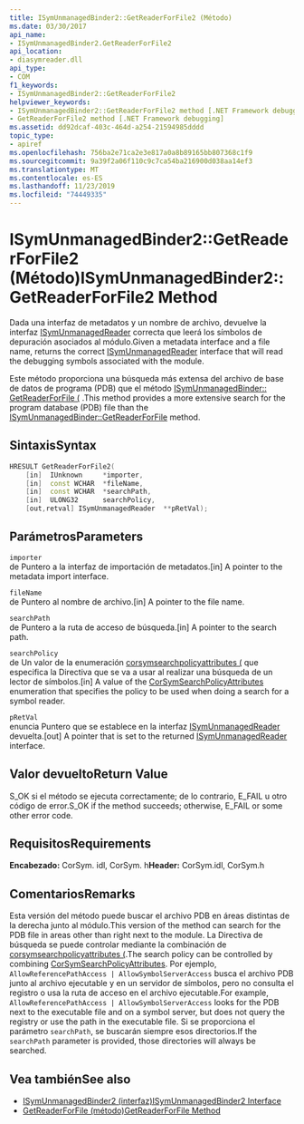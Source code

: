```yaml
---
title: ISymUnmanagedBinder2::GetReaderForFile2 (Método)
ms.date: 03/30/2017
api_name:
- ISymUnmanagedBinder2.GetReaderForFile2
api_location:
- diasymreader.dll
api_type:
- COM
f1_keywords:
- ISymUnmanagedBinder2::GetReaderForFile2
helpviewer_keywords:
- ISymUnmanagedBinder2::GetReaderForFile2 method [.NET Framework debugging]
- GetReaderForFile2 method [.NET Framework debugging]
ms.assetid: dd92dcaf-403c-464d-a254-21594985dddd
topic_type:
- apiref
ms.openlocfilehash: 756ba2e71ca2e3e817a0a8b89165bb807368c1f9
ms.sourcegitcommit: 9a39f2a06f110c9c7ca54ba216900d038aa14ef3
ms.translationtype: MT
ms.contentlocale: es-ES
ms.lasthandoff: 11/23/2019
ms.locfileid: "74449335"
---
```

# <a name="isymunmanagedbinder2getreaderforfile2-method"></a><span data-ttu-id="dcae6-102">ISymUnmanagedBinder2::GetReaderForFile2 (Método)</span><span class="sxs-lookup"><span data-stu-id="dcae6-102">ISymUnmanagedBinder2::GetReaderForFile2 Method</span></span>
<span data-ttu-id="dcae6-103">Dada una interfaz de metadatos y un nombre de archivo, devuelve la interfaz [ISymUnmanagedReader](isymunmanagedreader-interface.md) correcta que leerá los símbolos de depuración asociados al módulo.</span><span class="sxs-lookup"><span data-stu-id="dcae6-103">Given a metadata interface and a file name, returns the correct [ISymUnmanagedReader](isymunmanagedreader-interface.md) interface that will read the debugging symbols associated with the module.</span></span>  
  
 <span data-ttu-id="dcae6-104">Este método proporciona una búsqueda más extensa del archivo de base de datos de programa (PDB) que el método [ISymUnmanagedBinder:: GetReaderForFile (](../../../../docs/framework/unmanaged-api/diagnostics/isymunmanagedbinder-getreaderforfile-method.md) .</span><span class="sxs-lookup"><span data-stu-id="dcae6-104">This method provides a more extensive search for the program database (PDB) file than the [ISymUnmanagedBinder::GetReaderForFile](../../../../docs/framework/unmanaged-api/diagnostics/isymunmanagedbinder-getreaderforfile-method.md) method.</span></span>  
  
## <a name="syntax"></a><span data-ttu-id="dcae6-105">Sintaxis</span><span class="sxs-lookup"><span data-stu-id="dcae6-105">Syntax</span></span>  
  
```cpp  
HRESULT GetReaderForFile2(  
    [in]  IUnknown     *importer,  
    [in]  const WCHAR  *fileName,  
    [in]  const WCHAR  *searchPath,  
    [in]  ULONG32      searchPolicy,  
    [out,retval] ISymUnmanagedReader  **pRetVal);  
```  
  
## <a name="parameters"></a><span data-ttu-id="dcae6-106">Parámetros</span><span class="sxs-lookup"><span data-stu-id="dcae6-106">Parameters</span></span>  
 `importer`  
 <span data-ttu-id="dcae6-107">de Puntero a la interfaz de importación de metadatos.</span><span class="sxs-lookup"><span data-stu-id="dcae6-107">[in] A pointer to the metadata import interface.</span></span>  
  
 `fileName`  
 <span data-ttu-id="dcae6-108">de Puntero al nombre de archivo.</span><span class="sxs-lookup"><span data-stu-id="dcae6-108">[in] A pointer to the file name.</span></span>  
  
 `searchPath`  
 <span data-ttu-id="dcae6-109">de Puntero a la ruta de acceso de búsqueda.</span><span class="sxs-lookup"><span data-stu-id="dcae6-109">[in] A pointer to the search path.</span></span>  
  
 `searchPolicy`  
 <span data-ttu-id="dcae6-110">de Un valor de la enumeración [corsymsearchpolicyattributes (](../../../../docs/framework/unmanaged-api/diagnostics/corsymsearchpolicyattributes-enumeration.md) que especifica la Directiva que se va a usar al realizar una búsqueda de un lector de símbolos.</span><span class="sxs-lookup"><span data-stu-id="dcae6-110">[in] A value of the [CorSymSearchPolicyAttributes](../../../../docs/framework/unmanaged-api/diagnostics/corsymsearchpolicyattributes-enumeration.md) enumeration that specifies the policy to be used when doing a search for a symbol reader.</span></span>  
  
 `pRetVal`  
 <span data-ttu-id="dcae6-111">enuncia Puntero que se establece en la interfaz [ISymUnmanagedReader](isymunmanagedreader-interface.md) devuelta.</span><span class="sxs-lookup"><span data-stu-id="dcae6-111">[out] A pointer that is set to the returned [ISymUnmanagedReader](isymunmanagedreader-interface.md) interface.</span></span>  
  
## <a name="return-value"></a><span data-ttu-id="dcae6-112">Valor devuelto</span><span class="sxs-lookup"><span data-stu-id="dcae6-112">Return Value</span></span>  
 <span data-ttu-id="dcae6-113">S_OK si el método se ejecuta correctamente; de lo contrario, E_FAIL u otro código de error.</span><span class="sxs-lookup"><span data-stu-id="dcae6-113">S_OK if the method succeeds; otherwise, E_FAIL or some other error code.</span></span>  
  
## <a name="requirements"></a><span data-ttu-id="dcae6-114">Requisitos</span><span class="sxs-lookup"><span data-stu-id="dcae6-114">Requirements</span></span>  
 <span data-ttu-id="dcae6-115">**Encabezado:** CorSym. idl, CorSym. h</span><span class="sxs-lookup"><span data-stu-id="dcae6-115">**Header:** CorSym.idl, CorSym.h</span></span>  
  
## <a name="remarks"></a><span data-ttu-id="dcae6-116">Comentarios</span><span class="sxs-lookup"><span data-stu-id="dcae6-116">Remarks</span></span>  
 <span data-ttu-id="dcae6-117">Esta versión del método puede buscar el archivo PDB en áreas distintas de la derecha junto al módulo.</span><span class="sxs-lookup"><span data-stu-id="dcae6-117">This version of the method can search for the PDB file in areas other than right next to the module.</span></span> <span data-ttu-id="dcae6-118">La Directiva de búsqueda se puede controlar mediante la combinación de [corsymsearchpolicyattributes (](../../../../docs/framework/unmanaged-api/diagnostics/corsymsearchpolicyattributes-enumeration.md).</span><span class="sxs-lookup"><span data-stu-id="dcae6-118">The search policy can be controlled by combining [CorSymSearchPolicyAttributes](../../../../docs/framework/unmanaged-api/diagnostics/corsymsearchpolicyattributes-enumeration.md).</span></span> <span data-ttu-id="dcae6-119">Por ejemplo, `AllowReferencePathAccess | AllowSymbolServerAccess` busca el archivo PDB junto al archivo ejecutable y en un servidor de símbolos, pero no consulta el registro o usa la ruta de acceso en el archivo ejecutable.</span><span class="sxs-lookup"><span data-stu-id="dcae6-119">For example, `AllowReferencePathAccess | AllowSymbolServerAccess` looks for the PDB next to the executable file and on a symbol server, but does not query the registry or use the path in the executable file.</span></span> <span data-ttu-id="dcae6-120">Si se proporciona el parámetro `searchPath`, se buscarán siempre esos directorios.</span><span class="sxs-lookup"><span data-stu-id="dcae6-120">If the `searchPath` parameter is provided, those directories will always be searched.</span></span>  
  
## <a name="see-also"></a><span data-ttu-id="dcae6-121">Vea también</span><span class="sxs-lookup"><span data-stu-id="dcae6-121">See also</span></span>

- [<span data-ttu-id="dcae6-122">ISymUnmanagedBinder2 (interfaz)</span><span class="sxs-lookup"><span data-stu-id="dcae6-122">ISymUnmanagedBinder2 Interface</span></span>](../../../../docs/framework/unmanaged-api/diagnostics/isymunmanagedbinder2-interface.md)
- [<span data-ttu-id="dcae6-123">GetReaderForFile (método)</span><span class="sxs-lookup"><span data-stu-id="dcae6-123">GetReaderForFile Method</span></span>](../../../../docs/framework/unmanaged-api/diagnostics/isymunmanagedbinder-getreaderforfile-method.md)
